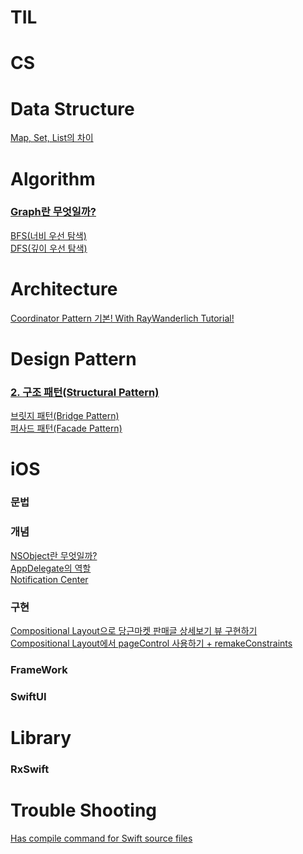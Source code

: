 # TIL

# CS

# Data Structure
[Map, Set, List의 차이](https://github.com/L-j-h-c/TIL/issues/8)

# Algorithm
### [Graph란 무엇일까?](https://github.com/L-j-h-c/TIL/issues/35)
[BFS(너비 우선 탐색)](https://github.com/L-j-h-c/TIL/issues/34) <br>
[DFS(깊이 우선 탐색)](https://github.com/L-j-h-c/TIL/issues/36)


# Architecture
[Coordinator Pattern 기본! With RayWanderlich Tutorial!](https://jazz-the-it.tistory.com/28)

# Design Pattern


### [2. 구조 패턴(Structural Pattern)](https://github.com/L-j-h-c/TIL/issues/20)
[브릿지 패턴(Bridge Pattern)](https://github.com/L-j-h-c/TIL/issues/17) <br>
[퍼사드 패턴(Facade Pattern)](https://github.com/L-j-h-c/TIL/issues/18)

# iOS
### 문법

### 개념
[NSObject란 무엇일까?](https://github.com/L-j-h-c/TIL/issues/1) <br>
[AppDelegate의 역할](https://github.com/L-j-h-c/TIL/issues/2) <br>
[Notification Center](https://github.com/L-j-h-c/TIL/issues/24) <br>

### 구현
[Compositional Layout으로 당근마켓 판매글 상세보기 뷰 구현하기](https://jazz-the-it.tistory.com/27) <br>
[Compositional Layout에서 pageControl 사용하기 + remakeConstraints](https://jazz-the-it.tistory.com/27)

### FrameWork

### SwiftUI

### 

# Library

### RxSwift



# Trouble Shooting
[Has compile command for Swift source files](https://github.com/L-j-h-c/TIL/issues/33)
